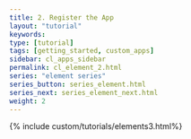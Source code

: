 ```yaml
---
title: 2. Register the App
layout: "tutorial"
keywords:
type: [tutorial]
tags: [getting_started, custom_apps]
sidebar: cl_apps_sidebar
permalink: cl_element_2.html
series: "element series"
series_button: series_element.html
series_next: series_element_next.html
weight: 2
---
```

{% include custom/tutorials/elements3.html%}
